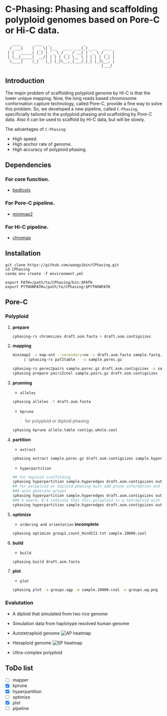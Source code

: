 # **C**-Phasing: **Phasing** and scaffolding polyploid genomes based on Pore-**C** or Hi-**C** data.
```
   ____      ____  _               _             
  / ___|    |  _ \| |__   __ _ ___(_)_ __   __ _ 
 | |   _____| |_) | '_ \ / _` / __| | '_ \ / _` |
 | |__|_____|  __/| | | | (_| \__ \ | | | | (_| |
  \____|    |_|   |_| |_|\__,_|___/_|_| |_|\__, |
                                           |___/ 
```
## Introduction
The major problem of scaffolding polyploid genome by Hi-C is that the lower unique mapping. Now, the long reads based chromosome conformation capture technology, called Pore-C, provide a fine way to solve this problem. So, we developed a new pipeline, called `C-Phasing`, specificially tailored to the polyploid phasing and scaffolding by Pore-C data. Also it can be used to scaffold by Hi-C data, but will be slowly. 
  
The advantages of `C-Phasing`:   
- High speed.   
- High anchor rate of genome. 
- High accuracy of polyploid phasing. 
## Dependencies
### For core function.
- [bedtools](https://bedtools.readthedocs.io/en/latest/)
### For Pore-C pipeline.
- [minimap2](https://github.com/lh3/minimap2)
### For Hi-C pipeline.
- [chromap](https://github.com/haowenz/chromap)


## Installation
```
git clone https://github.com/wangyibin/CPhasing.git
cd CPhasing
conda env create -f environment.yml

export PATH=/path/to/CPhasing/bin:$PATH
export PYTHONPATH=/path/to/CPhasing:$PYTHONPATH
```

## Pore-C 
### Polyploid


1. **prepare**
    ```bash
    cphasing-rs chromsizes draft.asm.fasta > draft.asm.contigsizes
    ```
2. **mapping**
    ```bash
    minimap2 -x map-ont --secondary=no -c draft.asm.fasta sample.fastq.gz \
         | cphasing-rs paf2table - -o sample.porec.gz
    
    cphasing-rs porec2pairs sample.porec.gz draft.asm.contigsizes -o sample.pairs.gz 
    cphasing prepare pairs2cool sample.pairs.gz draft.asm.contigsizes
    ```

3. **prunning**
    - `alleles`
    ```bash
    cphasing alleles -f draft.asm.fasta
    ```
    - `kprune`
    > for polyploid or diploid phasing
    ```bash
    cphasing kprune allele.table contigs.whole.cool 
    ```
4. **partition**
    - `extract`
    ```bash
    cphasing extract sample.porec.gz draft.asm.contigsizes sample.hyperedges
    ```
    - `hyperpartition`
    ```bash
    ## for haploid scaffolding 
    cphasing hyperpartition sample.hyperedges draft.asm.contigsizes output.clusters.txt 
    ## for polyploid or diploid phasing must add prune information and use the incremental partition mode
    ### auto generate groups
    cphasing hyperpartition sample.hyperedges draft.asm.contigsizes output.clusters.txt --prune prune.contig.list -inc
    ### k aware, 8:4 indicate that this polyploid is a tetraploid with 8 chromosome in each haplotype
    cphasing hyperpartition sample.hyperedges draft.asm.contigsizes output.clusters.txt --prune prune.contig.list -inc -k 8:4
    ```
5. **optimize**
    - `ordering and orientation` **incomplete**
    ```bash
    cphasing optimize group1.count_HindIII.txt sample.10000.cool 
    ```
6. **build**
    - `build`
    ```bash
    cphasing build draft.asm.fasta
    ```
7. **plot**
    - `plot`
    ```bash
    cphasing plot -a groups.agp -m sample.10000.cool -o groups.wg.png
    ```

### Evalutation 
- A diploid that simulated from two rice genome

- Simulation data from haplotype resolved human genome

- Autotetraploid genome
![AP heatmap](pictures/AP/groups.wg.png)
- Hexaploid genome
![SP heatmap](pictures/SP/groups.wg.png)
- Ultra-complex polyploid

## ToDo list
- [ ] mapper
- [x] kprune
- [x] hyperpartition
- [ ] optimize
- [x] plot
- [ ] pipeline